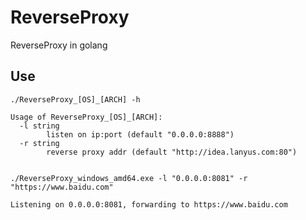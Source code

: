 # ReverseProxy

ReverseProxy in golang

## Use

    ./ReverseProxy_[OS]_[ARCH] -h

    Usage of ReverseProxy_[OS]_[ARCH]:
      -l string
            listen on ip:port (default "0.0.0.0:8888")
      -r string
            reverse proxy addr (default "http://idea.lanyus.com:80")


    ./ReverseProxy_windows_amd64.exe -l "0.0.0.0:8081" -r "https://www.baidu.com"

    Listening on 0.0.0.0:8081, forwarding to https://www.baidu.com
